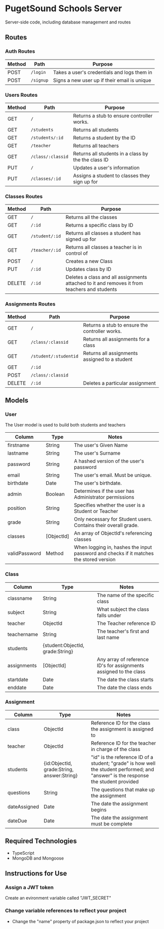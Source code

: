 # PugetSound Schools Server
Server-side code, including database management and routes

## Routes

### Auth Routes
|Method|Path|Purpose|
|-----|---------------|-------------------------|
|POST| `/login` | Takes a user's credentials and logs them in |
|POST| `/signup` | Signs a new user up if their email is unique |

### Users Routes
|Method|Path|Purpose|
|-----|---------------|-------------------------|
|GET| `/` | Returns a stub to ensure controller works. |
|GET| `/students` | Returns all students |
|GET| `/students/:id` | Returns a student by the ID |
|GET| `/teacher` | Returns all teachers |
|GET| `/class/:classid` | Returns all students in a class by the the class ID |
|PUT| `/` | Updates a user's information |
|PUT| `/classes/:id` | Assigns a student to classes they sign up for |

### Classes Routes
|Method|Path|Purpose|
|-----|---------------|-------------------------|
|GET| `/` | Returns all the classes |
|GET| `/:id` | Returns a specific class by ID |
|GET| `/student/:id` | Returns all classes a student has signed up for |
|GET| `/teacher/:id` | Returns all classes a teacher is in control of |
|POST| `/` | Creates a new Class |
|PUT| `/:id` | Updates class by ID |
|DELETE| `/:id` | Deletes a class and all assignments attached to it and removes it from teachers and students |

### Assignments Routes
|Method|Path|Purpose|
|-----|---------------|-------------------------|
|GET| `/` | Returns a stub to ensure the controller works. |
|GET| `/class/:classid` | Returns all assignments for a class |
|GET| `/student/:studentid` | Returns all assignments assigned to a student |
|GET| `/:id` |  |
|POST| `/class/:classid` |  |
|DELETE| `/:id` | Deletes a particular assignment

## Models

### User

The User model is used to build both students and teachers

| Column | Type | Notes |
|----------|----------|--------------------|
|firstname| String | The user's Given Name |
|lastname| String | The user's Surname |
|password| String | A hashed version of the user's password |
|email| String | The user's email. Must be unique. |
|birthdate| Date | The user's birthdate. |
|admin| Boolean | Determines if the user has Administrator permissions |
|position| String | Specifies whether the user is a Student or Teacher |
|grade| String | Only necessary for Student users. Contains their overall grade. |
|classes| [ObjectId] | An array of ObjectId's referencing classes |
|validPassword| Method | When logging in, hashes the input password and checks if it matches the stored version |

### Class
| Column | Type | Notes |
|----------|----------|--------------------|
|classname| String | The name of the specific class |
|subject| String | What subject the class falls under |
|teacher| ObjectId | The Teacher reference ID |
|teachername| String | The teacher's first and last name
|students| {student:ObjectId, grade:String} |  |
|assignments| [ObjectId] | Any array of reference ID's for assignments assigned to the class |
|startdate| Date | The date the class starts |
|enddate| Date | The date the class ends |

### Assignment
| Column | Type | Notes |
|----------|----------|--------------------|
|class| ObjectId | Reference ID for the class the assignment is assigned to |
|teacher| ObjectId | Reference ID for the teacher in charge of the class |
|students| {id:ObjectId, grade:String, answer:String} | "id" is the reference ID of a student; "grade" is how well the student performed; and "answer" is the response the student provided |
|questions| String | The questions that make up the assignment |
|dateAssigned| Date | The date the assignment begins |
|dateDue| Date | The date the assignment must be complete |

## Required Technologies
* TypeScript
* MongoDB and Mongoose

## Instructions for Use

### Assign a JWT token
Create an evironment variable called "JWT_SECRET"

### Change variable references to reflect your project
* Change the "name" property of package.json to reflect your project